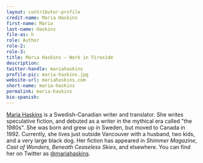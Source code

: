 ```yaml
---
layout: contributor-profile
credit-name: Maria Haskins
first-name: Maria
last-name: Haskins
file-as: h
role: Author
role-2:
role-3:
title: Maria Haskins — Work in Fireside
description:
twitter-handle: mariahaskins
profile-pic: maria-haskins.jpg
website-url: mariahaskins.com
short-name: maria-haskins
permalink: maria-haskins
bio-spanish:
---
```

[Maria Haskins](https://mariahaskins.com/) is a Swedish-Canadian writer and translator. She writes speculative fiction, and debuted as a writer in the mythical era called "the 1980s". She was born and grew up in Sweden, but moved to Canada in 1992. Currently, she lives just outside Vancouver with a husband, two kids, and a very large black dog. Her fiction has appeared in _Shimmer Magazine_, _Cast of Wonders_, _Beneath Ceaseless Skies_, and elsewhere. You can find her on Twitter as [@mariahaskins](https://twitter.com/mariahaskins).
